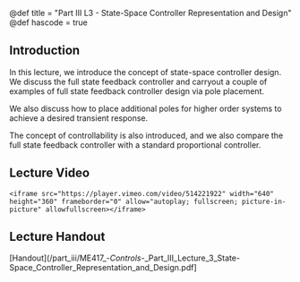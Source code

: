 @def title = "Part III L3 - State-Space Controller Representation and Design"
@def hascode = true

## Introduction
In this lecture, we introduce the concept of state-space controller design. We discuss the full state feedback controller and carryout a couple of examples of full state feedback controller design via pole placement. 

We also discuss how to place additional poles for higher order systems to achieve a desired transient response. 

The concept of controllability is also introduced, and we also compare the full state feedback controller with a standard proportional controller. 

## Lecture Video
~~~
<iframe src="https://player.vimeo.com/video/514221922" width="640" height="360" frameborder="0" allow="autoplay; fullscreen; picture-in-picture" allowfullscreen></iframe>
~~~
## Lecture Handout
[Handout](/part_iii/ME417_-_Controls_-_Part_III_Lecture_3_State-Space_Controller_Representation_and_Design.pdf]